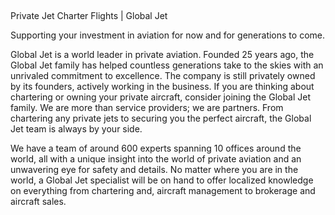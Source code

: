 ## 
Private Jet Charter Flights | Global Jet

Supporting your investment in aviation for now and for generations to come.

Global Jet is a world leader in private aviation. Founded 25 years ago, the Global Jet family has helped countless generations take to the skies with an unrivaled commitment to excellence. The company is still privately owned by its founders, actively working in the business. If you are thinking about chartering or owning your private aircraft, consider joining the Global Jet family. We are more than service providers; we are partners.
From chartering any private jets to securing you the perfect aircraft, the Global Jet team is always by your side.


We have a team of around 600 experts spanning 10 offices around the world, all with a unique insight into the world of private aviation and an unwavering eye for safety and details. No matter where you are in the world, a Global Jet specialist will be on hand to offer localized knowledge on everything from chartering and, aircraft management to brokerage and aircraft sales.
<!--

**Here are some ideas to get you started:**

🙋‍♀️ A short introduction - what is your organization all about?
🌈 Contribution guidelines - how can the community get involved?
👩‍💻 Useful resources - where can the community find your docs? Is there anything else the community should know?
🍿 Fun facts - what does your team eat for breakfast?
🧙 Remember, you can do mighty things with the power of [Markdown](https://docs.github.com/github/writing-on-github/getting-started-with-writing-and-formatting-on-github/basic-writing-and-formatting-syntax)
-->
